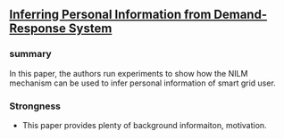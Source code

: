 ## [Inferring Personal Information from Demand-Response System](http://ieeexplore.ieee.org/xpls/abs_all.jsp?arnumber=5403146)

### summary
In this paper, the authors run experiments to show how the NILM mechanism can be used to infer personal information of smart grid user.

### Strongness
- This paper provides plenty of background informaiton, motivation.
